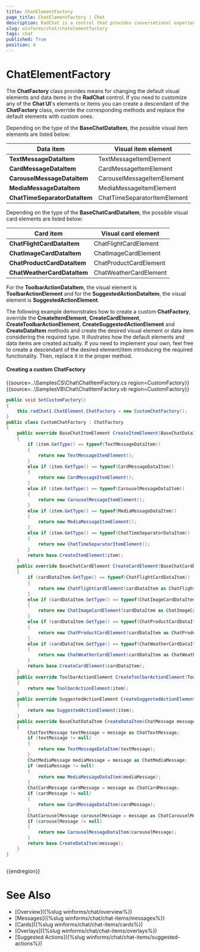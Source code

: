 ```yaml
---
title: ChatElementFactory
page_title: ChatElementFactory | Chat
description: RadChat is a control that provides conversational experience
slug: winforms/chat/chatelementfactory
tags: chat
published: True
position: 4 
---
```


# ChatElementFactory 

The **ChatFactory** class provides means for changing the default visual elements and data items in the **RadChat** control. If you need to customize any of the **Chat UI**'s elements or items you can create a descendant of the **ChatFactory** class, override the corresponding methods and replace the default elements with custom ones.

Depending on the type of the **BaseChatDataItem**, the possible visual item elements are listed below:

|Data item|Visual item element|
|----|----|
|**TextMessageDataItem**|TextMessageItemElement|
|**CardMessageDataItem**|CardMessageItemElement|
|**CarouselMessageDataItem**|CarouselMessageItemElement|
|**MediaMessageDataItem**|MediaMessageItemElement|
|**ChatTimeSeparatorDataItem**|ChatTimeSeparatorItemElement|

Depending on the type of the **BaseChatCardDataItem**, the possible visual card elements are listed below:

|Card item|Visual card element|
|----|----|
|**ChatFlightCardDataItem**|ChatFlightCardElement|
|**ChatImageCardDataItem**|ChatImageCardElement|
|**ChatProductCardDataItem**|ChatProductCardElement|
|**ChatWeatherCardDataItem**|ChatWeatherCardElement|

For the **ToolbarActionDataItem**, the visual element is **ToolbarActionElement** and for the **SuggestedActionDataItem**, the visual element is **SuggestedActionElement**. 

The following example demonstrates how to create a custom **ChatFactory**, override the **CreateItemElement**, **CreateCardElement**, **CreateToolbarActionElement**, **CreateSuggestedActionElement** and **CreateDataItem** methods and create the desired visual element or data item considering the required type. It illustrates how the default elements and data items are created actually. If you need to implement your own, feel free to create a descendant of the desired element/item introducing the required functionality. Then, replace it in the proper method.

#### Creating a custom ChatFactory

{{source=..\SamplesCS\Chat\ChatItemFactory.cs region=CustomFactory}} 
{{source=..\SamplesVB\Chat\ChatItemFactory.vb region=CustomFactory}}

````C#
public void SetCustomFactory()
{
    this.radChat1.ChatElement.ChatFactory = new CustomChatFactory();
}
public class CustomChatFactory : ChatFactory
{
    public override BaseChatItemElement CreateItemElement(BaseChatDataItem item)
    {
        if (item.GetType() == typeof(TextMessageDataItem))
        {
            return new TextMessageItemElement();
        }
        else if (item.GetType() == typeof(CardMessageDataItem))
        {
            return new CardMessageItemElement();
        }
        else if (item.GetType() == typeof(CarouselMessageDataItem))
        {
            return new CarouselMessageItemElement();
        }
        else if (item.GetType() == typeof(MediaMessageDataItem))
        {
            return new MediaMessageItemElement();
        }
        else if (item.GetType() == typeof(ChatTimeSeparatorDataItem))
        {
            return new ChatTimeSeparatorItemElement();
        }
        return base.CreateItemElement(item);
    }
    public override BaseChatCardElement CreateCardElement(BaseChatCardDataItem cardDataItem)
    {
        if (cardDataItem.GetType() == typeof(ChatFlightCardDataItem))
        {
            return new ChatFlightCardElement(cardDataItem as ChatFlightCardDataItem);
        }
        else if (cardDataItem.GetType() == typeof(ChatImageCardDataItem))
        {
            return new ChatImageCardElement(cardDataItem as ChatImageCardDataItem);
        }
        else if (cardDataItem.GetType() == typeof(ChatProductCardDataItem))
        {
            return new ChatProductCardElement(cardDataItem as ChatProductCardDataItem);
        }
        else if (cardDataItem.GetType() == typeof(ChatWeatherCardDataItem))
        {
            return new ChatWeatherCardElement(cardDataItem as ChatWeatherCardDataItem);
        }
        return base.CreateCardElement(cardDataItem);
    }
    public override ToolbarActionElement CreateToolbarActionElement(ToolbarActionDataItem item)
    {
        return new ToolbarActionElement(item);
    }
    public override SuggestedActionElement CreateSuggestedActionElement(SuggestedActionDataItem item)
    {
        return new SuggestedActionElement(item);
    }
    public override BaseChatDataItem CreateDataItem(ChatMessage message)
    {
        ChatTextMessage textMessage = message as ChatTextMessage;
        if (textMessage != null)
        {
            return new TextMessageDataItem(textMessage);
        }
        ChatMediaMessage mediaMessage = message as ChatMediaMessage;
        if (mediaMessage != null)
        {
            return new MediaMessageDataItem(mediaMessage);
        }
        ChatCardMessage cardMessage = message as ChatCardMessage;
        if (cardMessage != null)
        {
            return new CardMessageDataItem(cardMessage);
        }
        ChatCarouselMessage carouselMessage = message as ChatCarouselMessage;
        if (carouselMessage != null)
        {
            return new CarouselMessageDataItem(carouselMessage);
        }
        return base.CreateDataItem(message);
    }
}

````
````VB.NET
```` 


{{endregion}}

# See Also

* [Overview]({%slug winforms/chat/overview%})
* [Messages]({%slug winforms/chat/chat-items/messages%})
* [Cards]({%slug winforms/chat/chat-items/cards%})
* [Overlays]({%slug winforms/chat/chat-items/overlays%})
* [Suggested Actions]({%slug winforms/chat/chat-items/suggested-actions%})